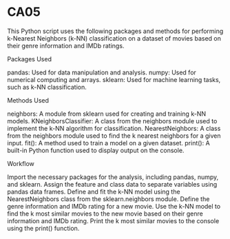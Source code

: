 # CA05

This Python script uses the following packages and methods for performing k-Nearest Neighbors (k-NN) classification on a dataset of movies based on their genre information and IMDb ratings.

Packages Used

pandas: Used for data manipulation and analysis.
numpy: Used for numerical computing and arrays.
sklearn: Used for machine learning tasks, such as k-NN classification.


Methods Used

neighbors: A module from sklearn used for creating and training k-NN models.
KNeighborsClassifier: A class from the neighbors module used to implement the k-NN algorithm for classification.
NearestNeighbors: A class from the neighbors module used to find the k nearest neighbors for a given input.
fit(): A method used to train a model on a given dataset.
print(): A built-in Python function used to display output on the console.


Workflow

Import the necessary packages for the analysis, including pandas, numpy, and sklearn.
Assign the feature and class data to separate variables using pandas data frames.
Define and fit the k-NN model using the NearestNeighbors class from the sklearn.neighbors module.
Define the genre information and IMDb rating for a new movie.
Use the k-NN model to find the k most similar movies to the new movie based on their genre information and IMDb rating.
Print the k most similar movies to the console using the print() function.
